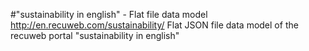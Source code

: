 #"sustainability in english" - Flat file data model
http://en.recuweb.com/sustainability/
Flat JSON file data model of the recuweb portal "sustainability in english"
